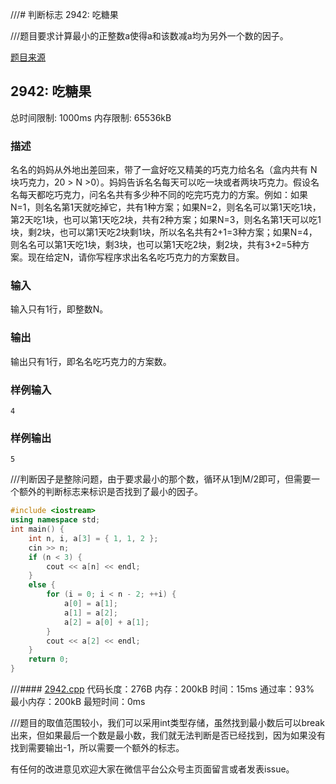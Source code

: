 ///# 判断标志 2942: 吃糖果

///题目要求计算最小的正整数a使得a和该数减a均为另外一个数的因子。

[题目来源](http://bailian.openjudge.cn/practice/2942/)

## 2942: 吃糖果

总时间限制: 1000ms    内存限制: 65536kB

### 描述

名名的妈妈从外地出差回来，带了一盒好吃又精美的巧克力给名名（盒内共有 N 块巧克力，20 > N >0）。妈妈告诉名名每天可以吃一块或者两块巧克力。假设名名每天都吃巧克力，问名名共有多少种不同的吃完巧克力的方案。例如：如果N=1，则名名第1天就吃掉它，共有1种方案；如果N=2，则名名可以第1天吃1块，第2天吃1块，也可以第1天吃2块，共有2种方案；如果N=3，则名名第1天可以吃1块，剩2块，也可以第1天吃2块剩1块，所以名名共有2+1=3种方案；如果N=4，则名名可以第1天吃1块，剩3块，也可以第1天吃2块，剩2块，共有3+2=5种方案。现在给定N，请你写程序求出名名吃巧克力的方案数目。

### 输入

输入只有1行，即整数N。

### 输出

输出只有1行，即名名吃巧克力的方案数。

### 样例输入
```
4
```
### 样例输出
```
5
```
///判断因子是整除问题，由于要求最小的那个数，循环从1到M/2即可，但需要一个额外的判断标志来标识是否找到了最小的因子。
```cpp
#include <iostream>
using namespace std;
int main() {
	int n, i, a[3] = { 1, 1, 2 };
	cin >> n;
	if (n < 3) {
		cout << a[n] << endl;
	}
	else {
		for (i = 0; i < n - 2; ++i) {
			a[0] = a[1];
			a[1] = a[2];
			a[2] = a[0] + a[1];
		}
		cout << a[2] << endl;
	}
	return 0;
}
```
///#### [2942.cpp](/Code/2900-2999/2942.cpp) 代码长度：276B 内存：200kB 时间：15ms 通过率：93% 最小内存：200kB  最短时间：0ms

///题目的取值范围较小，我们可以采用int类型存储，虽然找到最小数后可以break出来，但如果最后一个数是最小数，我们就无法判断是否已经找到，因为如果没有找到需要输出-1，所以需要一个额外的标志。

有任何的改进意见欢迎大家在微信平台公众号主页面留言或者发表issue。
